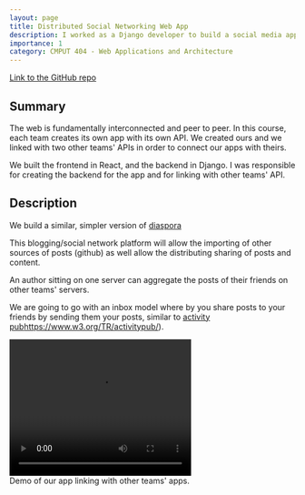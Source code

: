 ```yaml
---
layout: page
title: Distributed Social Networking Web App
description: I worked as a Django developer to build a social media app that links to other teams' APIs and aggregates activity from their webserver/ app.
importance: 1
category: CMPUT 404 - Web Applications and Architecture
---
```


[Link to the GitHub repo](https://github.com/hbheesetti/CMPUT404-project-socialdistribution)

## Summary

The web is fundamentally interconnected and peer to peer. In this course, each team creates its own app with its own API. We created ours and we linked with two other teams' APIs in order to connect our apps with theirs.

We built the frontend in React, and the backend in Django. I was responsible for creating the backend for the app and for linking with other teams' API.

## Description

We build a similar, simpler version of [diaspora](https://diasporafoundation.org/)

This blogging/social network platform will allow the importing of other sources of posts (github) as well allow the distributing sharing of posts and content.

An author sitting on one server can aggregate the posts of their friends on other teams' servers.

We are going to go with an inbox model where by you share posts to your friends by sending them your posts, similar to [activity pub]()https://www.w3.org/TR/activitypub/).

<div class = "row justify-content-md-center">
    <video width="320" height="240" controls>
    <source src="../../assets/vid/404/demo.mp4" type="video/mp4">
        Your browser does not support the video tag.
    </video>
</div>
<div class="caption">
    Demo of our app linking with other teams' apps. 
</div>
